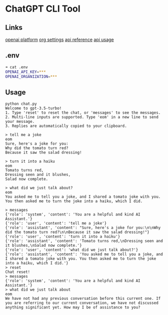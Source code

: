 # ChatGPT CLI Tool

## Links

[openai platform](https://platform.openai.com/)
[org settings](https://platform.openai.com/account/org-settings)
[api reference](https://platform.openai.com/docs/api-reference)
[api usage](https://platform.openai.com/account/usage)

## .env

```bash
➜ cat .env          
OPENAI_API_KEY=***
OPENAI_ORGANIZATION=*** 
```

## Usage

```text
python chat.py
Welcome to gpt-3.5-turbo!
1. Type 'reset' to reset the chat, or 'messages' to see the messages.
2. Multi-line inputs are supported. Type 'eom' in a new line to send your message.
3. Replies are automatically copied to your clipboard.

> tell me a joke
eom
Sure, here's a joke for you:
Why did the tomato turn red?
Because it saw the salad dressing!

> turn it into a haiku
eom
Tomato turns red,
Dressing seen and it blushes,
Salad now complete.

> what did we just talk about?
eom
You asked me to tell you a joke, and I shared a tomato joke with you. You then asked me to turn the joke into a haiku, which I did.

> messages
{'role': 'system', 'content': 'You are a helpful and kind AI Assistant.'}
{'role': 'user', 'content': 'tell me a joke'}
{'role': 'assistant', 'content': "Sure, here's a joke for you:\n\nWhy did the tomato turn red?\n\nBecause it saw the salad dressing!"}
{'role': 'user', 'content': 'turn it into a haiku'}
{'role': 'assistant', 'content': 'Tomato turns red,\nDressing seen and it blushes,\nSalad now complete.'}
{'role': 'user', 'content': 'what did we just talk about?'}
{'role': 'assistant', 'content': 'You asked me to tell you a joke, and I shared a tomato joke with you. You then asked me to turn the joke into a haiku, which I did.'}
> reset
Chat reset!
> messages
{'role': 'system', 'content': 'You are a helpful and kind AI Assistant.'}
> what did we just talk about
eom
We have not had any previous conversation before this current one. If you are referring to our current conversation, we have not discussed anything significant yet. How may I be of assistance to you?
```
